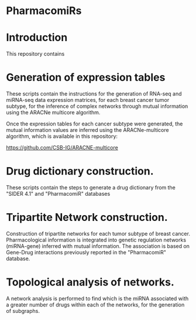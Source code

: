 # PharmacomiRs

# Introduction

This repository contains

# Generation of expression tables

These scripts contain the instructions for the generation of RNA-seq and miRNA-seq data expression matrices, for each breast cancer tumor subtype, for the inference of complex networks through mutual information using the ARACNe multicore algorithm.

Once the expression tables for each cancer subtype were generated, the mutual information values are inferred using the ARACNe-multicore algorithm, which is available in this repository: 

https://github.com/CSB-IG/ARACNE-multicore


# Drug dictionary construction. 

These scripts contain the steps to generate a drug dictionary from the "SIDER 4.1"  and "PharmacomiR" databases

# Tripartite Network construction. 

Construction of tripartite networks for each tumor subtype of breast cancer. Pharmacological information is integrated into genetic regulation networks (miRNA-gene) inferred with mutual information. The association is based on Gene-Drug interactions previously reported in the "PharmacomiR" database.

# Topological analysis of networks. 

A network analysis is performed to find which is the miRNA associated with a greater number of drugs within each of the networks, for the generation of subgraphs.

